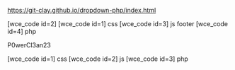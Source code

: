 https://git-clay.github.io/dropdown-php/index.html


[wce_code id=2]
[wce_code id=1] css
[wce_code id=3] js footer
[wce_code id=4] php

<?php
    $hostelName =mysql_escape_string($_GET['name']);

    $sql = "SELECT * FROM core_power ORDER BY rand() LIMIT 1";

    $query = mysql_query($sql);

while($row = mysql_fetch_array($query)){
    echo json_encode($row[0]);
}
?>

<?php

if(isset($_POST['action']) && !empty($_POST['action'])) {
    $action = $_POST['action'];
    switch($action) {
        case 'test' : echo "asdfasdfasdf";break;
        case 'blah' : blah();break;
        // ...etc...
    }
}
?>
P0werCl3an23

[wce_code id=1] css
[wce_code id=2] js
[wce_code id=3] php
